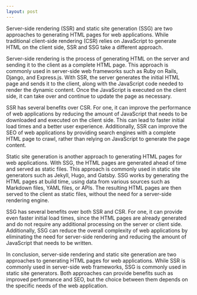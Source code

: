 ```yaml
---
layout: post
---
```

Server-side rendering (SSR) and static site generation (SSG) are two approaches to generating HTML pages for web applications. While traditional client-side rendering (CSR) relies on JavaScript to generate HTML on the client side, SSR and SSG take a different approach.

Server-side rendering is the process of generating HTML on the server and sending it to the client as a complete HTML page. This approach is commonly used in server-side web frameworks such as Ruby on Rails, Django, and Express.js. With SSR, the server generates the initial HTML page and sends it to the client, along with the JavaScript code needed to render the dynamic content. Once the JavaScript is executed on the client side, it can take over and continue to update the page as necessary.

SSR has several benefits over CSR. For one, it can improve the performance of web applications by reducing the amount of JavaScript that needs to be downloaded and executed on the client side. This can lead to faster initial load times and a better user experience. Additionally, SSR can improve the SEO of web applications by providing search engines with a complete HTML page to crawl, rather than relying on JavaScript to generate the page content.

Static site generation is another approach to generating HTML pages for web applications. With SSG, the HTML pages are generated ahead of time and served as static files. This approach is commonly used in static site generators such as Jekyll, Hugo, and Gatsby. SSG works by generating the HTML pages at build time, using data from various sources such as Markdown files, YAML files, or APIs. The resulting HTML pages are then served to the client as static files, without the need for a server-side rendering engine.

SSG has several benefits over both SSR and CSR. For one, it can provide even faster initial load times, since the HTML pages are already generated and do not require any additional processing on the server or client side. Additionally, SSG can reduce the overall complexity of web applications by eliminating the need for server-side rendering and reducing the amount of JavaScript that needs to be written.

In conclusion, server-side rendering and static site generation are two approaches to generating HTML pages for web applications. While SSR is commonly used in server-side web frameworks, SSG is commonly used in static site generators. Both approaches can provide benefits such as improved performance and SEO, but the choice between them depends on the specific needs of the web application.